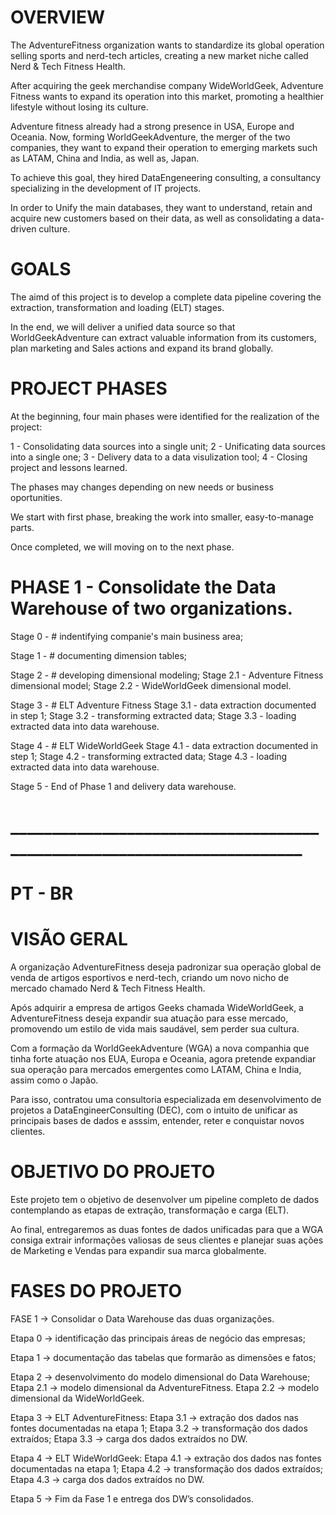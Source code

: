 
# OVERVIEW

The AdventureFitness organization wants to standardize its global operation selling sports and nerd-tech articles, creating a new market niche called Nerd & Tech Fitness Health.

After acquiring the geek merchandise company WideWorldGeek, Adventure Fitness wants to expand its operation into this market, promoting a healthier lifestyle without losing its culture.

Adventure fitness already had a strong presence in USA, Europe and Oceania. Now, forming WorldGeekAdventure, the merger of the two companies, they want to expand their operation to emerging markets such as LATAM, China and India, as well as, Japan.

To achieve this goal, they hired DataEngeneering consulting, a consultancy specializing in the development of IT projects.

In order to Unify the main databases, they want to understand, retain and acquire new customers based on their data, as well as consolidating a data-driven culture.


# GOALS

The aimd of this project is to develop a complete data pipeline covering the extraction, transformation and loading (ELT) stages.

In the end, we will deliver a unified data source so that WorldGeekAdventure can extract valuable information from its customers, plan marketing and Sales actions and expand its brand globally.

# PROJECT PHASES

At the beginning, four main phases were identified for the realization of the project:

1 - Consolidating data sources into a single unit;
2 - Unificating data sources into a single one;
3 - Delivery data to a data visulization tool;
4 - Closing project and lessons learned.

The phases may changes depending on new needs or business oportunities.

We start with first phase, breaking the work into smaller, easy-to-manage parts.

Once completed, we will moving on to the next phase.

# PHASE 1 - Consolidate the Data Warehouse of two organizations.

Stage 0 - # indentifying companie's main business area;

Stage 1 - # documenting dimension tables;

Stage 2 - # developing dimensional modeling;
  Stage 2.1 - Adventure Fitness dimensional model;
  Stage 2.2 - WideWorldGeek dimensional model.

Stage 3 - # ELT Adventure Fitness
  Stage 3.1 - data extraction documented in step 1;
  Stage 3.2 - transforming extracted data;
  Stage 3.3 - loading extracted data into data warehouse.

Stage 4 - # ELT WideWorldGeek
  Stage 4.1 - data extraction documented in step 1;
  Stage 4.2 - transforming extracted data;
  Stage 4.3 - loading extracted data into data warehouse.

Stage 5 - End of Phase 1 and delivery data warehouse.


# ________________________________________________________________________

# PT - BR

# VISÃO GERAL

A organização AdventureFitness deseja padronizar sua operação global de venda de artigos esportivos e nerd-tech, criando um novo nicho de mercado chamado Nerd & Tech Fitness Health.

Após adquirir a empresa de artigos Geeks chamada WideWorldGeek, a AdventureFitness deseja expandir sua atuação para esse mercado, promovendo um estilo de vida mais saudável, sem perder sua cultura.

Com a formação da WorldGeekAdventure (WGA) a nova companhia que tinha forte atuação nos EUA, Europa e Oceania, agora pretende expandiar sua operação para mercados emergentes como LATAM, China e India,  assim como o Japão.

Para isso, contratou uma consultoria especializada em desenvolvimento de projetos a DataEngineerConsulting (DEC), com o intuito de unificar as principais bases de dados e asssim, entender, reter e conquistar novos clientes.

# OBJETIVO DO PROJETO

Este projeto tem o objetivo de desenvolver um pipeline completo de dados contemplando as etapas de extração, transformação e carga (ELT).

Ao final, entregaremos as duas fontes de dados unificadas para que a WGA consiga extrair informações valiosas de seus clientes e planejar suas ações de Marketing e Vendas para expandir sua marca globalmente.

# FASES DO PROJETO

FASE 1 → Consolidar o Data Warehouse das duas organizações.

Etapa 0 → identificação das principais áreas de negócio das empresas;

Etapa 1 → documentação das tabelas que formarão as dimensões e fatos;

Etapa 2 → desenvolvimento do modelo dimensional do Data Warehouse;
  Etapa 2.1 → modelo dimensional da AdventureFitness.
  Etapa 2.2 → modelo dimensional da WideWorldGeek.

Etapa 3 → ELT AdventureFitness:
  Etapa 3.1 → extração dos dados nas fontes documentadas na etapa 1;
  Etapa 3.2 → transformação dos dados extraídos;
  Etapa 3.3 → carga dos dados extraídos no DW.

Etapa 4 → ELT WideWorldGeek:
  Etapa 4.1 → extração dos dados nas fontes documentadas na etapa 1;
  Etapa 4.2 → transformação dos dados extraídos;
  Etapa 4.3 → carga dos dados extraídos no DW.

Etapa 5 → Fim da Fase 1 e entrega dos DW’s consolidados.

